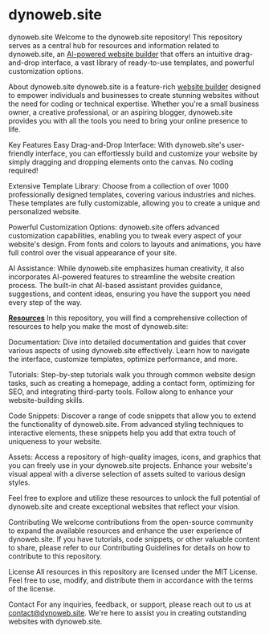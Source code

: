 # dynoweb.site

dynoweb.site
Welcome to the dynoweb.site repository! This repository serves as a central hub for resources and information related to dynoweb.site, an <a href="https://dynoweb.site/ai-website-builder/">AI-powered website builder</a> that offers an intuitive drag-and-drop interface, a vast library of ready-to-use templates, and powerful customization options.

About dynoweb.site
dynoweb.site is a feature-rich <a href="https:dynoweb.site">website builder</a> designed to empower individuals and businesses to create stunning websites without the need for coding or technical expertise. Whether you're a small business owner, a creative professional, or an aspiring blogger, dynoweb.site provides you with all the tools you need to bring your online presence to life.

Key Features
Easy Drag-and-Drop Interface: With dynoweb.site's user-friendly interface, you can effortlessly build and customize your website by simply dragging and dropping elements onto the canvas. No coding required!

Extensive Template Library: Choose from a collection of over 1000 professionally designed templates, covering various industries and niches. These templates are fully customizable, allowing you to create a unique and personalized website.

Powerful Customization Options: dynoweb.site offers advanced customization capabilities, enabling you to tweak every aspect of your website's design. From fonts and colors to layouts and animations, you have full control over the visual appearance of your site.

AI Assistance: While dynoweb.site emphasizes human creativity, it also incorporates AI-powered features to streamline the website creation process. The built-in chat AI-based assistant provides guidance, suggestions, and content ideas, ensuring you have the support you need every step of the way.

<b><a href="https://dynoweb.site/resources">Resources</a></b>
In this repository, you will find a comprehensive collection of resources to help you make the most of dynoweb.site:

Documentation: Dive into detailed documentation and guides that cover various aspects of using dynoweb.site effectively. Learn how to navigate the interface, customize templates, optimize performance, and more.

Tutorials: Step-by-step tutorials walk you through common website design tasks, such as creating a homepage, adding a contact form, optimizing for SEO, and integrating third-party tools. Follow along to enhance your website-building skills.

Code Snippets: Discover a range of code snippets that allow you to extend the functionality of dynoweb.site. From advanced styling techniques to interactive elements, these snippets help you add that extra touch of uniqueness to your website.

Assets: Access a repository of high-quality images, icons, and graphics that you can freely use in your dynoweb.site projects. Enhance your website's visual appeal with a diverse selection of assets suited to various design styles.

Feel free to explore and utilize these resources to unlock the full potential of dynoweb.site and create exceptional websites that reflect your vision.

Contributing
We welcome contributions from the open-source community to expand the available resources and enhance the user experience of dynoweb.site. If you have tutorials, code snippets, or other valuable content to share, please refer to our Contributing Guidelines for details on how to contribute to this repository.

License
All resources in this repository are licensed under the MIT License. Feel free to use, modify, and distribute them in accordance with the terms of the license.

Contact
For any inquiries, feedback, or support, please reach out to us at contact@dynoweb.site. We're here to assist you in creating outstanding websites with dynoweb.site.

